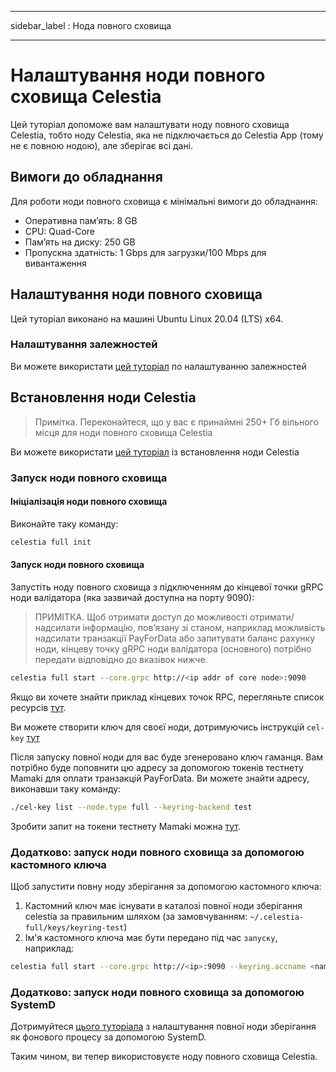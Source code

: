 - - -
sidebar_label : Нода повного сховища
- - -

# Налаштування ноди повного сховища Celestia

Цей туторіал допоможе вам налаштувати ноду повного сховища Celestia, тобто ноду Celestia, яка не підключається до Celestia App (тому не є повною нодою), але зберігає всі дані.

## Вимоги до обладнання

Для роботи ноди повного сховища є мінімальні вимоги до обладнання:

* Оперативна пам’ять: 8 GB
* CPU: Quad-Core
* Пам’ять на диску: 250 GB
* Пропускна здатність: 1 Gbps для загрузки/100 Mbps для вивантаження

## Налаштування ноди повного сховища

Цей туторіал виконано на машині Ubuntu Linux 20.04 (LTS) x64.

### Налаштування залежностей

Ви можете використати [цей туторіал](../developers/environment.md) по налаштуванню залежностей

## Встановлення ноди Celestia

> Примітка. Переконайтеся, що у вас є принаймні 250+ Гб вільного місця для ноди повного сховища Celestia

Ви можете використати [цей туторіал](../developers/celestia-node.md) із встановлення ноди Celestia

### Запуск ноди повного сховища

#### Ініціалізація ноди повного сховища

Виконайте таку команду:

```sh
celestia full init
```

#### Запуск ноди повного сховища

Запустіть ноду повного сховища з підключенням до кінцевої точки gRPC ноди валідатора (яка зазвичай доступна на порту 9090):

> ПРИМІТКА. Щоб отримати доступ до можливості отримати/надсилати інформацію, пов’язану зі станом, наприклад можливість надсилати транзакції PayForData або запитувати баланс рахунку ноди, кінцеву точку gRPC ноди валідатора (основного) потрібно передати відповідно до вказівок нижче.

```sh
celestia full start --core.grpc http://<ip addr of core node>:9090
```

Якщо ви хочете знайти приклад кінцевих точок RPC, перегляньте список ресурсів [тут](./mamaki-testnet.md#rpc-endpoints).

Ви можете створити ключ для своєї ноди, дотримуючись інструкцій `cel-key` [тут](./keys.md)

Після запуску повної ноди для вас буде згенеровано ключ гаманця. Вам потрібно буде поповнити цю адресу за допомогою токенів тестнету Mamaki для оплати транзакцій PayForData. Ви можете знайти адресу, виконавши таку команду:

```sh
./cel-key list --node.type full --keyring-backend test
```

Зробити запит на токени тестнету Mamaki можна [тут](./mamaki-testnet.md#mamaki-testnet-faucet).

### Додатково: запуск ноди повного сховища за допомогою кастомного ключа

Щоб запустити повну ноду зберігання за допомогою кастомного ключа:

1. Кастомний ключ має існувати в каталозі повної ноди зберігання celestia за правильним шляхом (за замовчуванням: `~/.celestia-full/keys/keyring-test`)
2. Ім'я кастомного ключа має бути передано під час `запуску`, наприклад:

```sh
celestia full start --core.grpc http://<ip>:9090 --keyring.accname <name_of_custom_key>
```

### Додатково: запуск ноди повного сховища за допомогою SystemD

Дотримуйтеся [цього туторіала](./systemd.md#celestia-full-storage-node) з налаштування повної ноди зберігання як фонового процесу за допомогою SystemD.

Таким чином, ви тепер використовуєте ноду повного сховища Celestia.
